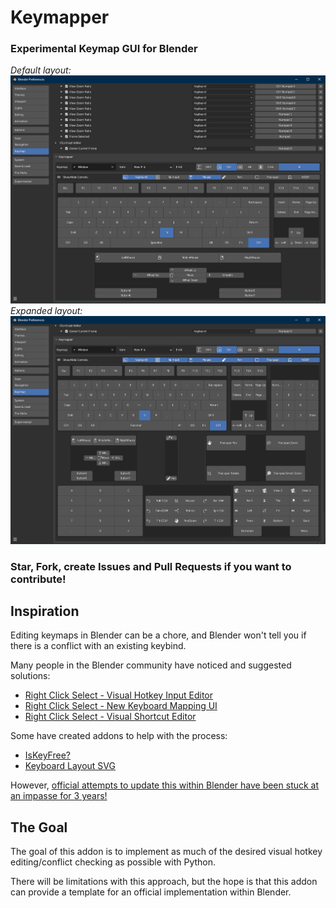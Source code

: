 # Keymapper
### Experimental Keymap GUI for Blender
_Default layout:_
![Keymapper Default](/Keymapper_default.png)
_Expanded layout:_
![Keymapper Expanded](/Keymapper_expanded.png)
### Star, Fork, create Issues and Pull Requests if you want to contribute!
## Inspiration
Editing keymaps in Blender can be a chore, and Blender won't tell you if there is a conflict with an existing keybind.

Many people in the Blender community have noticed and suggested solutions:
- [Right Click Select - Visual Hotkey Input Editor](https://blender.community/c/rightclickselect/nqdbbc/)
- [Right Click Select - New Keyboard Mapping UI](https://blender.community/c/rightclickselect/glgbbc/)
- [Right Click Select - Visual Shortcut Editor](https://blender.community/c/rightclickselect/BKbbbc/)

Some have created addons to help with the process:
- [IsKeyFree?](https://docs.blender.org/manual/en/latest/addons/development/is_key_free.html)
- [Keyboard Layout SVG](https://code.it4i.cz/blender/blender-addons-contrib/-/blob/26a8b2eadc7abb2a30fac50eb5505aa24daf5785/system_keyboard_svg.py)

However, [official attempts to update this within Blender have been stuck at an impasse for 3 years!](https://projects.blender.org/blender/blender/issues/76678#987855)
## The Goal
The goal of this addon is to implement as much of the desired visual hotkey editing/conflict checking as possible with Python.

There will be limitations with this approach, but the hope is that this addon can provide a template for an official implementation within Blender.
